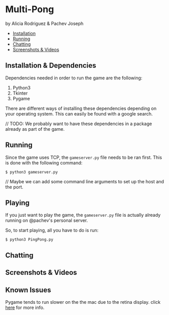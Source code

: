 # Multi-Pong 

by Alicia Rodriguez & Pachev Joseph

* [Installation](#installation)
* [Running](#running)
* [Chatting](#chatting)
* [Screenshots & Videos](#screenshots-&-videos)

## Installation & Dependencies

Dependencies needed in order to run the game are the following:

1. Python3
2. Tkinter
3. Pygame

There are different ways of installing these dependencies depending on your operating system. This can easily be found with a google search.

// TODO: We probably want to have these dependencies in a package already as part of the game.

## Running

Since the game uses TCP, the `gameserver.py` file needs to be ran first. This is done with the following command:

```
$ python3 gameserver.py
```
// Maybe we can add some command line arguments to set up the host and the port.

## Playing

If you just want to play the game, the `gameserver.py` file is actually already running on @pachev's personal server.

So, to start playing, all you have to do is run:

```
$ python3 PingPong.py
```


## Chatting

## Screenshots & Videos

## Known Issues

Pygame tends to run slower on the the mac due to the retina display. 
click [here][3] for more info.

[3]:http://stackoverflow.com/questions/29834292/pygame-simple-loop-runs-very-slowly-on-mac
